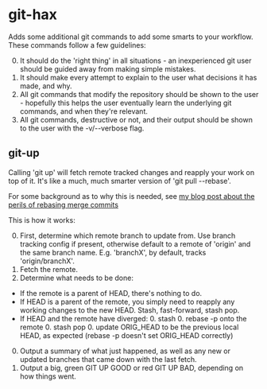 # git-hax

Adds some additional git commands to add some smarts to your workflow. These commands follow a few guidelines:

0. It should do the 'right thing' in all situations - an inexperienced git user should be guided away from making simple mistakes.
0. It should make every attempt to explain to the user what decisions it has made, and why.
0. All git commands that modify the repository should be shown to the user - hopefully this helps the user eventually learn the underlying git commands, and when they're relevant.
0. All git commands, destructive or not, and their output should be shown to the user with the -v/--verbose flag.

## git-up

Calling 'git up' will fetch remote tracked changes and reapply your work on top of it. It's like a much, much smarter version of 'git pull --rebase'.

For some background as to why this is needed, see [my blog post about the perils of rebasing merge commits](https://gist.github.com/591209)

This is how it works:

0. First, determine which remote branch to update from. Use branch tracking config if present, otherwise default to a remote of 'origin' and the same branch name. E.g. 'branchX', by default, tracks 'origin/branchX'.
0. Fetch the remote.
0. Determine what needs to be done:
  - If the remote is a parent of HEAD, there's nothing to do.
  - If HEAD is a parent of the remote, you simply need to reapply any working changes to the new HEAD. Stash, fast-forward, stash pop.
  - If HEAD and the remote have diverged:
    0. stash
    0. rebase -p onto the remote
    0. stash pop
    0. update ORIG\_HEAD to be the previous local HEAD, as expected (rebase -p doesn't set ORIG\_HEAD correctly)
0. Output a summary of what just happened, as well as any new or updated branches that came down with the last fetch.
0. Output a big, green GIT UP GOOD or red GIT UP BAD, depending on how things went.

